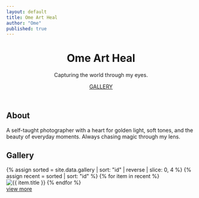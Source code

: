 ```yaml
---
layout: default
title: Ome Art Heal
author: "Ome"
published: true
---
```

<header>
<div class="container">
<h1>Ome Art Heal</h1>
<p>Capturing the world through my eyes.</p>
<a href="#gallery">GALLERY</a>
</div>
</header>
<section class="about">
<div class="container">
<h2>About</h2>
<p>A self-taught photographer with a heart for golden light, soft tones, and the beauty of everyday moments. Always chasing magic through my lens.</p>
</div>
</section>
<section id="gallery" class="gallery">
<div class="container">
<h2>Gallery</h2>
<div class="grid">
{% assign sorted = site.data.gallery | sort: "id" | reverse | slice: 0, 4 %}
{% assign recent = sorted | sort: "id" %}
{% for item in recent %}
<img src="{{ item.url }}" alt="{{ item.title }}" loading="lazy" decoding="async" class="image">
{% endfor %}
</div>
</div>
</section>
<div class="cta-for-gallery"><a href="/gallery" rel="noopener noreferrer">view more</a></div>

